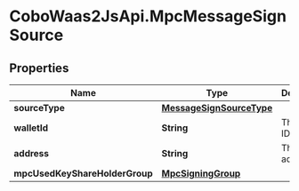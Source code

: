 # CoboWaas2JsApi.MpcMessageSignSource

## Properties

Name | Type | Description | Notes
------------ | ------------- | ------------- | -------------
**sourceType** | [**MessageSignSourceType**](MessageSignSourceType.md) |  | [optional] 
**walletId** | **String** | The wallet ID. | 
**address** | **String** | The wallet address. | 
**mpcUsedKeyShareHolderGroup** | [**MpcSigningGroup**](MpcSigningGroup.md) |  | [optional] 


